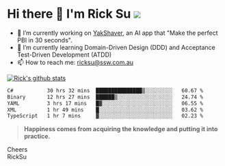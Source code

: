 # Hi there 👋 I'm Rick Su ![](https://komarev.com/ghpvc/?username=ricksu978)
<!--
**ricksu978/ricksu978** is a ✨ _special_ ✨ repository because its `README.md` (this file) appears on your GitHub profile.

Here are some ideas to get you started:
-->
- 🔭 I’m currently working on [YakShaver](https://yakshaver.ai/), an AI app that "Make the perfect PBI in 30 seconds".
- 🌱 I’m currently learning Domain-Driven Design (DDD) and Acceptance Test-Driven Development (ATDD)
- 📫 How to reach me: ricksu@ssw.com.au
<!--
- 👯 I’m looking to collaborate on ...
- 🤔 I’m looking for help with ...
- 💬 Ask me about ...
-->
<!--
- 😄 Pronouns: ...
- ⚡ Fun fact: ...
-->
[![Rick's github stats](https://github-readme-stats.vercel.app/api?username=ricksu978&theme=dark)](https://github.com/ricksu978/ricksu978)

<!--START_SECTION:waka-->

```txt
C#           30 hrs 32 mins  ███████████████▒░░░░░░░░░   60.67 %
Binary       12 hrs 27 mins  ██████▒░░░░░░░░░░░░░░░░░░   24.74 %
YAML         3 hrs 17 mins   █▓░░░░░░░░░░░░░░░░░░░░░░░   06.55 %
XML          1 hr 49 mins    █░░░░░░░░░░░░░░░░░░░░░░░░   03.62 %
TypeScript   1 hr 7 mins     ▓░░░░░░░░░░░░░░░░░░░░░░░░   02.23 %
```

<!--END_SECTION:waka-->

> **Happiness comes from acquiring the knowledge and putting it into practice.**

Cheers  
RickSu 
